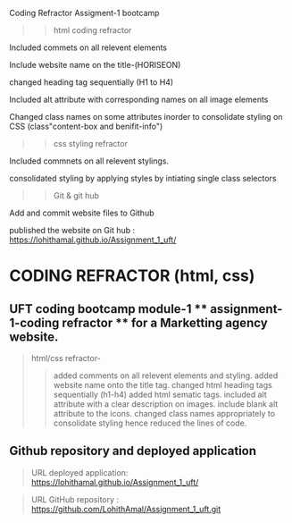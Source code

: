 Coding Refractor Assigment-1 bootcamp

> > html coding refractor

Included commets on all relevent elements

Include website name on the title-(HORISEON)

changed heading tag sequentially (H1 to H4)

Included alt attribute with corresponding names on all image elements

Changed class names on some attributes inorder to consolidate styling on CSS (class"content-box and benifit-info")

> > css styling refractor

Included commnets on all relevent stylings.

consolidated styling by applying styles by intiating single class selectors

> > Git & git hub

Add and commit website files to Github

published the website on Git hub : https://lohithamal.github.io/Assignment_1_uft/

# CODING REFRACTOR (html, css)

## UFT coding bootcamp module-1 ** assignment-1-coding refractor ** for a Marketting agency website.

> html/css refractor-
>
> > added comments on all relevent elements and styling.
> > added website name onto the title tag.
> > changed html heading tags sequentially (h1-h4)
> > added html sematic tags.
> > included alt attribute with a clear description on images.
> > include blank alt attribute to the icons.
> > changed class names appropriately to consolidate styling hence reduced the lines of code.

## Github repository and deployed application

> URL deployed application: https://lohithamal.github.io/Assignment_1_uft/

> URL GitHub repository : https://github.com/LohithAmal/Assignment_1_uft.git
